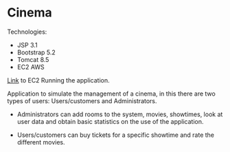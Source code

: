 # Cinema

Technologies:
   * JSP 3.1
   * Bootstrap 5.2
   * Tomcat 8.5
   * EC2 AWS

[Link](http://3.92.44.215:8080/Cinema/Home) to EC2 Running the application.

Application to simulate the management of a cinema, in this there are two types of users: Users/customers and Administrators.

* Administrators can add rooms to the system, movies, showtimes, look at user data and obtain basic statistics on the use of the application.

* Users/customers can buy tickets for a specific showtime and rate the different movies.
